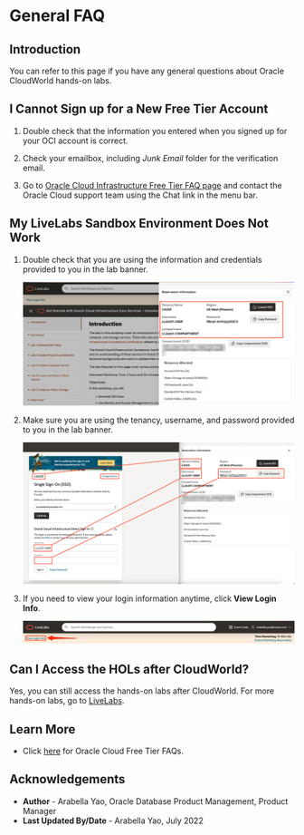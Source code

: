 # General FAQ

## Introduction
You can refer to this page if you have any general questions about Oracle CloudWorld hands-on labs.

## I Cannot Sign up for a New Free Tier Account

1. Double check that the information you entered when you signed up for your OCI account is correct.

2. Check your emailbox, including *Junk Email* folder for the verification email.

3. Go to [Oracle Cloud Infrastructure Free Tier FAQ page](https://www.oracle.com/cloud/free/faq/) and contact the Oracle Cloud support team using the Chat link in the menu bar.

## My LiveLabs Sandbox Environment Does Not Work

1. Double check that you are using the information and credentials provided to you in the lab banner.

    ![Lab banner](images/banner-info-highlight.png)

2. Make sure you are using the tenancy, username, and password provided to you in the lab banner.

    ![Login information](images/login-demo1.png)

3. If you need to view your login information anytime, click **View Login Info**.

    ![View Login Info](images/view-login-info.png)

## Can I Access the HOLs after CloudWorld?

Yes, you can still access the hands-on labs after CloudWorld. For more hands-on labs, go to [LiveLabs](https://developer.oracle.com/livelabs/).

## Learn More

* Click [here](https://www.oracle.com/cloud/free/faq/) for Oracle Cloud Free Tier FAQs.

## Acknowledgements

* **Author** - Arabella Yao, Oracle Database Product Management, Product Manager
* **Last Updated By/Date** - Arabella Yao, July 2022

